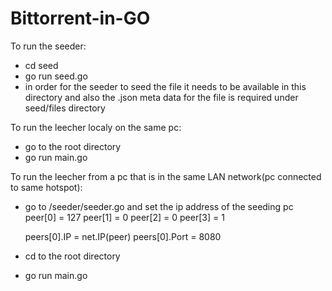 # Bittorrent-in-GO

To run the seeder:

- cd seed
- go run seed.go
- in order for the seeder to seed the file it needs to be available in this directory and also the .json meta data for the file is required under seed/files directory


To run the leecher localy on the same pc:

- go to the root directory
- go run main.go <path to the torrent file> <Output filename>


To run the leecher from a pc that is in the same LAN network(pc connected to same hotspot):
- go to /seeder/seeder.go and set the ip address of the seeding pc 
    peer[0] = 127
	peer[1] = 0
	peer[2] = 0
	peer[3] = 1

	peers[0].IP = net.IP(peer)
	peers[0].Port = 8080

- cd to the root directory
- go run main.go <path to the torrent file> <Output filename>